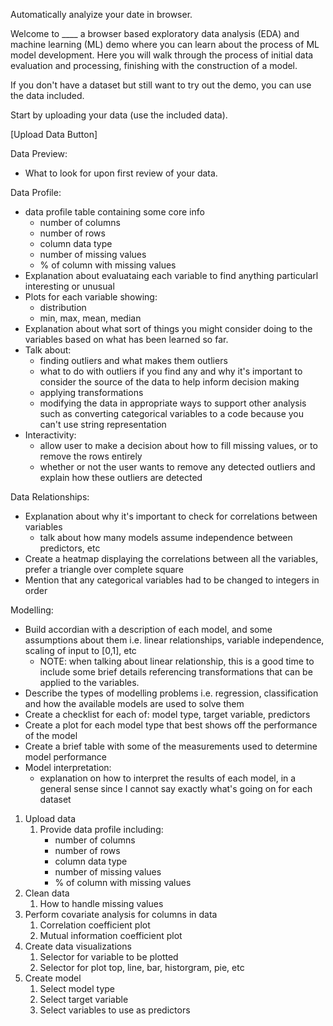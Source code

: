 Automatically analyize your date in browser.

Welcome to ____ a browser based exploratory data analysis (EDA) and machine learning (ML) demo where you can learn about the process of ML model development. Here you will walk through the process of initial data evaluation and processing, finishing with the construction of a model.

If you don't have a dataset but still want to try out the demo, you can use the data included.

Start by uploading your data (use the included data).

[Upload Data Button]

Data Preview:
- What to look for upon first review of your data.

Data Profile:
- data profile table containing some core info
    - number of columns
    - number of rows
    - column data type
    - number of missing values
    - % of column with missing values
- Explanation about evaluataing each variable to find anything particularl interesting or unusual
- Plots for each variable showing:
    - distribution
    - min, max, mean, median
- Explanation about what sort of things you might consider doing to the variables based on what has been learned so far.
- Talk about:
    - finding outliers and what makes them outliers
    - what to do with outliers if you find any and why it's important to consider the source of the data to help inform decision making
    - applying transformations
    - modifying the data in appropriate ways to support other analysis such as converting categorical variables to a code because you can't use string representation
- Interactivity:
    - allow user to make a decision about how to fill missing values, or to remove the rows entirely
    - whether or not the user wants to remove any detected outliers and explain how these outliers are detected

Data Relationships:
- Explanation about why it's important to check for correlations between variables
    - talk about how many models assume independence between predictors, etc
- Create a heatmap displaying the correlations between all the variables, prefer a triangle over complete square
- Mention that any categorical variables had to be changed to integers in order


Modelling:
- Build accordian with a description of each model, and some assumptions about them i.e. linear relationships, variable independence, scaling of input to [0,1], etc
    - NOTE: when talking about linear relationship, this is a good time to include some brief details referencing transformations that can be applied to the variables.
- Describe the types of modelling problems i.e. regression, classification and how the available models are used to solve them
- Create a checklist for each of: model type, target variable, predictors
- Create a plot for each model type that best shows off the performance of the model
- Create a brief table with some of the measurements used to determine model performance
- Model interpretation:
    - explanation on how to interpret the results of each model, in a general sense since I cannot say exactly what's going on for each dataset

1. Upload data
    1. Provide data profile including: 
        - number of columns
        - number of rows
        - column data type
        - number of missing values
        - % of column with missing values
2. Clean data
    1. How to handle missing values
3. Perform covariate analysis for columns in data
    1. Correlation coefficient plot
    2. Mutual information coefficient plot
4. Create data visualizations
    1. Selector for variable to be plotted
    2. Selector for plot top, line, bar, historgram, pie, etc
5. Create model
    1. Select model type
    2. Select target variable
    3. Select variables to use as predictors


